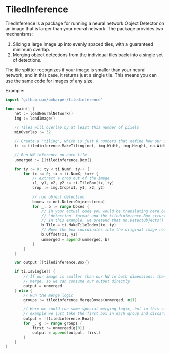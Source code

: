# TiledInference

TiledInference is a package for running a neural network Object Detector on an image
that is larger than your neural network. The package provides two mechanisms:

1. Slicing a large image up into evenly spaced tiles, with a guaranteed minimum overlap.
2. Merging object detections from the individual tiles back into a single set of detections.

The tile splitter recognizes if your image is smaller than your neural network, and in
this case, it returns just a single tile. This means you can use the same code for
images of any size.

Example:

```go
import "github.com/bmharper/tiledinference"

func main() {
	net := loadNeuralNetwork()
	img := loadImage()

	// Tiles will overlap by at least this number of pixels
	minOverlap := 32

	// Create a 'tiling', which is just 8 numbers that define how our image is divided
	ti := tiledinference.MakeTiling(net, img.Width, img.Height, nn.Width, nn.Height, minOverlap)

	// Run NN inference on each tile
	unmerged := []tiledinference.Box{}

	for ty := 0; ty < ti.NumY; ty++ {
		for tx := 0; tx < ti.NumX; tx++ {
			// extract a crop out of the image
			x1, y1, x2, y2 := ti.TileBox(tx, ty)
			crop := img.Crop(x1, y1, x2, y2)

			// run object detection
			boxes := net.DetectObjects(crop)
			for _, b := range boxes {
				// In your actual code you would be translating here between your internal
				// 'detection' format and the tiledinference.Box struct.
				// In this example, we pretend that nn.DetectObjects() returns tiledinference.Box structs.
				b.Tile = ti.MakeTileIndex(tx, ty)
				// Move the box coordinates into the original image reference frame
				b.Offset(x1, y1)
				unmerged = append(unmerged, b)
			}
		}
	}

	var output []tiledinference.Box{}

	if ti.IsSingle() {
		// If our image is smaller than our NN in both dimensions, then we don't need to
		// merge, so we can consume our output directly.
		output = unmerged
	} else {
		// Run the merge logic
		groups := tiledinference.MergeBoxes(unmerged, nil)

		// Here we could run some special merging logic, but in this simple
		// example we just take the first box in each group and discard the rest.
		output = []tiledinference.Box{}
		for _, g := range groups {
			first := unmerged[g[0]]
			output = append(output, first)
		}
	}
}
```
